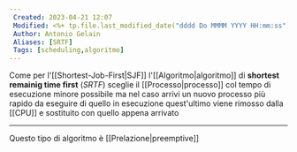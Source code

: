 ```yaml
---
 Created: 2023-04-21 12:07
 Modified: <%+ tp.file.last_modified_date("dddd Do MMMM YYYY HH:mm:ss") %>
 Author: Antonio Gelain
 Aliases: [SRTF]
 Tags: [scheduling,algoritmo]
---
```


Come per l'[[Shortest-Job-First|SJF]] l'[[Algoritmo|algoritmo]] di **shortest remainig time first** (*SRTF*) sceglie il [[Processo|processo]] col tempo di esecuzione minore possibile ma nel caso arrivi un nuovo processo più rapido da eseguire di quello in esecuzione quest'ultimo viene rimosso dalla [[CPU]] e sostituito con quello appena arrivato

---

Questo tipo di algoritmo è [[Prelazione|preemptive]]
